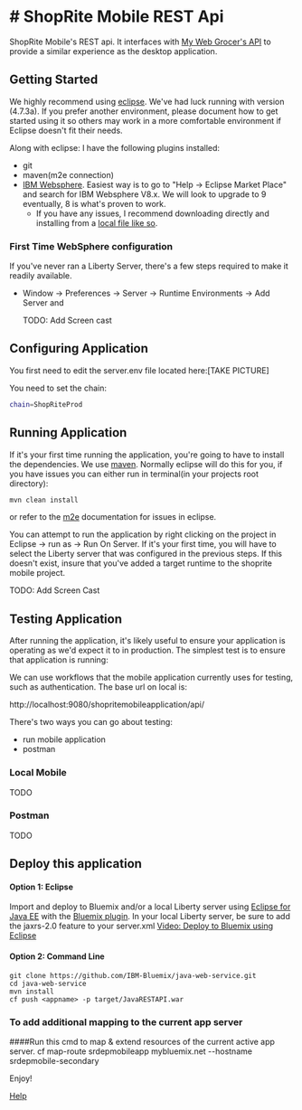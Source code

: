 # # ShopRite Mobile REST Api

ShopRite Mobile's REST api. It interfaces with [My Web Grocer's API](https://apidocs-fg75stg.staging.thefreshgrocer.com/v7#_Data_API) to provide a similar experience as the desktop application.

## Getting Started

We highly recommend using [eclipse](https://www.eclipse.org/downloads/). We've had luck running with version (4.7.3a). If you prefer another environment, please document how to get started using it so others may work in a more comfortable environment if Eclipse doesn't fit their needs.

Along with eclipse: I have the following plugins installed:

- git
- maven(m2e connection)
- [IBM Websphere](https://developer.ibm.com/wasdev/docs/developing-applications-wdt-liberty-profile/). Easiest way is to go to "Help -> Eclipse Market Place" and search for IBM Websphere V8.x. We will look to upgrade to 9 eventually, 8 is what's proven to work.
  - If you have any issues, I recommend downloading directly and installing from a [local file like so](https://www.ibm.com/support/knowledgecenter/en/SSHR6W/com.ibm.websphere.wdt.doc/topics/t_install_wdt_eclipse.html#installingfromdownloadedinstallationfiles).



### First Time WebSphere configuration

If you've never ran a Liberty Server, there's a few steps required to make it readily available.

- Window -> Preferences -> Server -> Runtime Environments -> Add Server and 

  TODO: Add Screen cast

## Configuring Application

You first need to edit the server.env file located here:[TAKE PICTURE]

You need to set the chain:

```sh
chain=ShopRiteProd
```

## Running Application

If it's your first time running the application, you're going to have to install the dependencies. We use [maven](https://maven.apache.org/). Normally eclipse will do this for you, if you have issues you can either run in terminal(in your projects root directory):

```sh
mvn clean install
```

or refer to the [m2e](http://www.eclipse.org/m2e/) documentation for issues in eclipse.

You can attempt to run the application by right clicking on the project in Eclipse -> run as -> Run On Server. If it's your first time, you will have to select the Liberty server that was configured in the previous steps. If this doesn't exist, insure that you've added a target runtime to the shoprite mobile project.

TODO: Add Screen Cast

## Testing Application

After running the application, it's likely useful to ensure your application is operating as we'd expect it to in production. The simplest test is to ensure that application is running:

We can use workflows that the mobile application currently uses for testing, such as authentication. The base url on local is:

http://localhost:9080/shopritemobileapplication/api/ 

There's two ways you can go about testing:

- run mobile application
- postman

### Local Mobile

TODO

### Postman

TODO

## Deploy this application

#### Option 1: Eclipse

Import and deploy to Bluemix and/or a local Liberty server using [Eclipse for Java EE](http://www.eclipse.org/downloads/packages/eclipse-ide-java-ee-developers/keplersr2) with the [Bluemix plugin](https://marketplace.eclipse.org/content/ibm-eclipse-tools-bluemix). In your local Liberty server, be sure to add the jaxrs-2.0 feature to your server.xml
[Video: Deploy to Bluemix using Eclipse](https://www.youtube.com/watch?v=Ro0CSPeoFoY)

#### Option 2: Command Line
```
git clone https://github.com/IBM-Bluemix/java-web-service.git
cd java-web-service
mvn install
cf push <appname> -p target/JavaRESTAPI.war
```

### To add additional mapping to the current app server
####Run this cmd to map & extend resources of the current active app server.
cf map-route srdepmobileapp mybluemix.net --hostname srdepmobile-secondary

Enjoy! 

[Help](https://secure.shoprite.com/User/Register/3601?application=UMA)